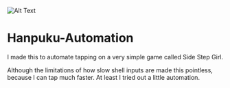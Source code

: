 ![Alt Text](https://imgur.com/2p3vUNk)
# Hanpuku-Automation
I made this to automate tapping on a very simple game called Side Step Girl.

Although the limitations of how slow shell inputs are made this pointless, because I can tap much faster. At least I tried out a little automation.
